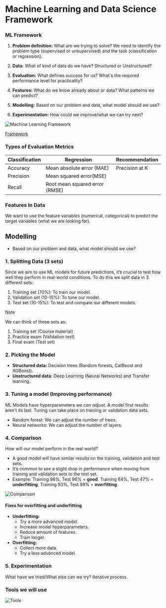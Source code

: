 # Machine Learning and Data Science Framework

### ML Framework

1.  **Problem definition:** What are we trying to solve? We need to identify the problem type (supervised or
    unsupervised) and the task (classification or regression).

2.  **Data:** What of kind of data do we have? Structured or Unstructured?

3.  **Evaluation:** What defines success for us? What's the required performance level for practicality?

4.  **Features:** What do we know already about or data? What patterns we can predict?

5.  **Modelling:** Based on our problem and data, what model should we use?

6.  **Experimentation:** How could we improve/what we can try next?

![Machine Learning Framework](https://i.imgur.com/D8NHy43.png)

[Framework](https://www.mrdbourke.com/a-6-step-field-guide-for-building-machine-learning-projects/)

### Types of Evaluation Metrics

| Classification | Regression                     | Recommendation |
| -------------- | ------------------------------ | -------------- |
| Accuracy       | Mean absolute error (MAE)      | Precision at K |
| Precision      | Mean squared error(MSE)        |                |
| Recall         | Root mean squared error (RMSE) |                |

### Features In Data

We want to use the feature variables (numerical, categorical) to predict the target variables (what we are
looking for).

## Modelling

- Based on our problem and data, what model should we use?

### 1. Splitting Data (3 sets)

Since we aim to use ML models for future predictions, it’s crucial to test how well they perform in
real-world conditions. To do this we split data in 3 different sets:

1. Training set (70%): To train our model.
2. Validation set (10-15%): To tune our model.
3. Test set (10-15%): To test and compare our different models.

> [!NOTE]  
> We can think of these sets as:
>
> 1. Training set (Course material)
> 2. Practice exam (Validation test)
> 3. Final exam (Test set)

### 2. Picking the Model

- **Structured data:** Decision trees (Random forests, CatBoost and XGBoost).
- **Unstructured data:** Deep Learning (Neural Networks) and Transfer learning.

### 3. Tuning a model (Improving performance)

ML Models have hyperparameters _we can adjust_. A model first results aren't its last. Tuning can take place
on training or validation data sets.

- Random forest: We can adjust the number of trees.
- Neural networks: We can adjust the number of layers.

### 4. Comparison

How will our model perform in the real world?

- A good model will have similar results on the training, validation and test sets.
- It’s common to see a slight drop in performance when moving from training and validation sets to the test
  set.
- Example: Training 98%, Test 96% = **good**. Training 64%, Test 47% = **underfitting**. Training 93%, Test
  99% = **overfitting**.

![Comparison](https://i.imgur.com/EGyLbPg.png)

#### Fixes for overfitting and underfitting

- **Underfitting:**
  - Try a more advanced model.
  - Increase model hyperparameters.
  - Reduce amount of features.
  - Train longer.
- **Overfitting:**
  - Collect more data.
  - Try a less advanced model.

### 5. Experimentation

What have we tried/What else can we try? Iterative process.

### Tools we will use

![Tools](https://i.imgur.com/NGAWJ7p.png)
